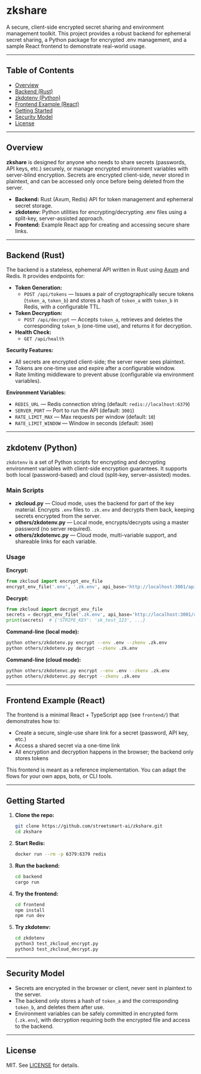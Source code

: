 # zkshare

A secure, client-side encrypted secret sharing and environment management toolkit. This project provides a robust backend for ephemeral secret sharing, a Python package for encrypted .env management, and a sample React frontend to demonstrate real-world usage.

---

## Table of Contents
- [Overview](#overview)
- [Backend (Rust)](#backend-rust)
- [zkdotenv (Python)](#zkdotenv-python)
- [Frontend Example (React)](#frontend-example-react)
- [Getting Started](#getting-started)
- [Security Model](#security-model)
- [License](#license)

---

## Overview

**zkshare** is designed for anyone who needs to share secrets (passwords, API keys, etc.) securely, or manage encrypted environment variables with server-blind encryption. Secrets are encrypted client-side, never stored in plaintext, and can be accessed only once before being deleted from the server.

- **Backend:** Rust (Axum, Redis) API for token management and ephemeral secret storage.
- **zkdotenv:** Python utilities for encrypting/decrypting .env files using a split-key, server-assisted approach.
- **Frontend:** Example React app for creating and accessing secure share links.

---

## Backend (Rust)

The backend is a stateless, ephemeral API written in Rust using [Axum](https://github.com/tokio-rs/axum) and Redis. It provides endpoints for:

- **Token Generation:**
  - `POST /api/tokens` — Issues a pair of cryptographically secure tokens (`token_a`, `token_b`) and stores a hash of `token_a` with `token_b` in Redis, with a configurable TTL.
- **Token Decryption:**
  - `POST /api/decrypt` — Accepts `token_a`, retrieves and deletes the corresponding `token_b` (one-time use), and returns it for decryption.
- **Health Check:**
  - `GET /api/health`

**Security Features:**
- All secrets are encrypted client-side; the server never sees plaintext.
- Tokens are one-time use and expire after a configurable window.
- Rate limiting middleware to prevent abuse (configurable via environment variables).

**Environment Variables:**
- `REDIS_URL` — Redis connection string (default: `redis://localhost:6379`)
- `SERVER_PORT` — Port to run the API (default: `3001`)
- `RATE_LIMIT_MAX` — Max requests per window (default: `10`)
- `RATE_LIMIT_WINDOW` — Window in seconds (default: `3600`)

---

## zkdotenv (Python)

`zkdotenv` is a set of Python scripts for encrypting and decrypting environment variables with client-side encryption guarantees. It supports both local (password-based) and cloud (split-key, server-assisted) modes.

### Main Scripts

- **zkcloud.py** — Cloud mode, uses the backend for part of the key material. Encrypts `.env` files to `.zk.env` and decrypts them back, keeping secrets encrypted from the server.
- **others/zkdotenv.py** — Local mode, encrypts/decrypts using a master password (no server required).
- **others/zkdotenvc.py** — Cloud mode, multi-variable support, and shareable links for each variable.

### Usage

**Encrypt:**
```python
from zkcloud import encrypt_env_file
encrypt_env_file('.env', '.zk.env', api_base='http://localhost:3001/api')
```

**Decrypt:**
```python
from zkcloud import decrypt_env_file
secrets = decrypt_env_file('.zk.env', api_base='http://localhost:3001/api')
print(secrets)  # {'STRIPE_KEY': 'sk_test_123', ...}
```

**Command-line (local mode):**
```bash
python others/zkdotenv.py encrypt --env .env --zkenv .zk.env
python others/zkdotenv.py decrypt --zkenv .zk.env
```

**Command-line (cloud mode):**
```bash
python others/zkdotenvc.py encrypt --env .env --zkenv .zk.env
python others/zkdotenvc.py decrypt --zkenv .zk.env
```

---

## Frontend Example (React)

The frontend is a minimal React + TypeScript app (see `frontend/`) that demonstrates how to:
- Create a secure, single-use share link for a secret (password, API key, etc.)
- Access a shared secret via a one-time link
- All encryption and decryption happens in the browser; the backend only stores tokens

This frontend is meant as a reference implementation. You can adapt the flows for your own apps, bots, or CLI tools.

---

## Getting Started

1. **Clone the repo:**
   ```bash
   git clone https://github.com/streetsmart-ai/zkshare.git
   cd zkshare
   ```
2. **Start Redis:**
   ```bash
   docker run --rm -p 6379:6379 redis
   ```
3. **Run the backend:**
   ```bash
   cd backend
   cargo run
   ```
4. **Try the frontend:**
   ```bash
   cd frontend
   npm install
   npm run dev
   ```
5. **Try zkdotenv:**
   ```bash
   cd zkdotenv
   python3 test_zkcloud_encrypt.py
   python3 test_zkcloud_decrypt.py
   ```

---

## Security Model
- Secrets are encrypted in the browser or client, never sent in plaintext to the server.
- The backend only stores a hash of `token_a` and the corresponding `token_b`, and deletes them after use.
- Environment variables can be safely committed in encrypted form (`.zk.env`), with decryption requiring both the encrypted file and access to the backend.

---

## License

MIT. See [LICENSE](LICENSE) for details.